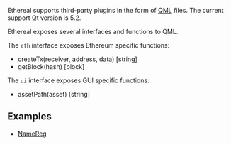 Ethereal supports third-party plugins in the form of [QML](http://qt-project.org/doc/qt-5/index.html) files. The current support Qt version is 5.2.

Ethereal exposes several interfaces and functions to QML.

The `eth` interface exposes Ethereum specific functions:

* createTx(receiver, address, data) [string]
* getBlock(hash) [block]

The `ui` interface exposes GUI specific functions:

* assetPath(asset) [string]

## Examples

* [NameReg](https://github.com/ethereum/go-ethereum/wiki/Example_NameReg)